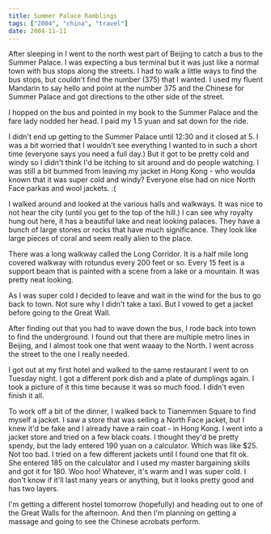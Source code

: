 ```yaml
---
title: Summer Palace Ramblings
tags: ["2004", "china", "travel"]
date: 2004-11-11
---
```

After sleeping in I went to the north west part of Beijing to catch a bus to the Summer Palace.  I was expecting a bus terminal but it was just like a normal town with bus stops along the streets.  I had to walk a little ways to find the bus stops, but couldn't find the number (375) that I wanted.  I used my fluent Mandarin to say hello and point at the number 375 and the Chinese for Summer Palace and got directions to the other side of the street.

I hopped on the bus and pointed in my book to the Summer Palace and the fare lady nodded her head.  I paid my 1.5 yuan and sat down for the ride.

I didn't end up getting to the Summer Palace until 12:30 and it closed at 5.  I was a bit worried that I wouldn't see everything I wanted to in such a short time (everyone says you need a full day.)  But it got to be pretty cold and windy so I didn't think I'd be itching to sit around and do people watching.  I was still a bit bummed from leaving my jacket in Hong Kong - who woulda known that it was super cold and windy?  Everyone else had on nice North Face parkas and wool jackets. :(

I walked around and looked at the various halls and walkways.  It was nice to not hear the city (until you get to the top of the hill.)  I can see why royalty hung out here, it has a beautiful lake and neat looking palaces.  They have a bunch of large stones or rocks that have much significance.  They look like large pieces of coral and seem really alien to the place.


There was a long walkway called the Long Corridor.  It is a half mile long covered walkway with rotundus every 200 feet or so.  Every 15 feet is a support beam that is painted with a scene from a lake or a mountain.  It was pretty neat looking.

As I was super cold I decided to leave and wait in the wind for the bus to go back to town.  Not sure why I didn't take a taxi.  But I vowed to get a jacket before going to the Great Wall.

After finding out that you had to wave down the bus, I rode back into town to find the underground.  I found out that there are multiple metro lines in Beijing, and I almost took one that went waaay to the North.  I went across the street to the one I really needed.

I got out at my first hotel and walked to the same restaurant I went to on Tuesday night.  I got a different pork dish and a plate of dumplings again.  I took a picture of it this time because it was so much food.  I didn't even finish it all.

To work off a bit of the dinner, I walked back to Tianemmen Square to find myself a jacket.  I saw a store that was selling a North Face jacket, but I knew it'd be fake and I already have a rain coat - in Hong Kong.  I went into a jacket store and tried on a few black coats.  I thought they'd be pretty spendy, but the lady entered 190 yuan on a calculator.  Which was like $25.  Not too bad.  I tried on a few different jackets until I found one that fit ok.  She entered 185 on the calculator and I used my master bargaining skills and got it for 180.  Woo hoo!  Whatever, it's warm and I was super cold.  I don't know if it'll last many years or anything, but it looks pretty good and has two layers.

I'm getting a different hostel tomorrow (hopefully) and heading out to one of the Great Walls for the afternoon.  And then I'm planning on getting a massage and going to see the Chinese acrobats perform.
